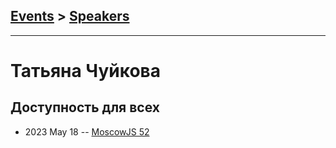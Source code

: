 ## [Events](../README.md) > [Speakers](../speakers.md)
---

# Татьяна Чуйкова

## Доступность для всех
- 2023 May 18 -- [MoscowJS 52](https://www.youtube.com/watch?v=Yc_SXdQX3pc&t=629s)    
